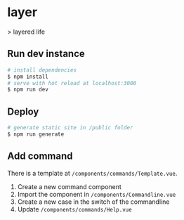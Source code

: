# layer

\> layered life

## Run dev instance

``` bash
# install dependencies
$ npm install
# serve with hot reload at localhost:3000
$ npm run dev
```

## Deploy

``` bash
# generate static site in /public folder
$ npm run generate
```

## Add command

There is a template at `/components/commands/Template.vue`.

1. Create a new command component
1. Import the component in `/components/Commandline.vue`
1. Create a new case in the switch of the commandline
1. Update `/components/commands/Help.vue`
